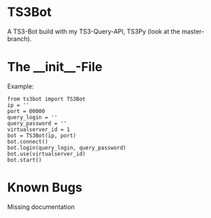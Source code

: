 TS3Bot
=====

A TS3-Bot build with my TS3-Query-API, TS3Py (look at the master-branch).

The \_\_init\_\_-File
=====================
Example:
  
    from ts3bot import TS3Bot  
    ip = ''
    port = 00000
    query_login = ''
    query_password = ''
    virtualserver_id = 1
    bot = TS3Bot(ip, port)
    bot.connect()
    bot.login(query_login, query_password)
    bot.use(virtualserver_id)
    bot.start()
    
Known Bugs
==========
Missing documentation
